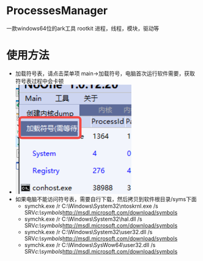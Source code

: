 # ProcessesManager
一款windows64位的ark工具 rootkit
进程，线程，模块，驱动等

# 使用方法
* 加载符号表，请点击菜单项  main->加载符号，电脑首次运行软件需要，获取符号表过程中会卡顿
*  ![image](menu.png)
* 如果电脑不能访问符号表，需要自行下载，然后拷贝到软件根目录/syms下面
  * symchk.exe /r C:\Windows\System32\ntoskrnl.exe /s SRV*c:\symbols*http://msdl.microsoft.com/download/symbols
  * symchk.exe /r C:\Windows\System32\hal.dll /s SRV*c:\symbols*http://msdl.microsoft.com/download/symbols
  * symchk.exe /r C:\Windows\System32\user32.dll /s SRV*c:\symbols*http://msdl.microsoft.com/download/symbols
  * symchk.exe /r C:\Windows\SysWow64\user32.dll /s SRV*c:\symbols*http://msdl.microsoft.com/download/symbols

